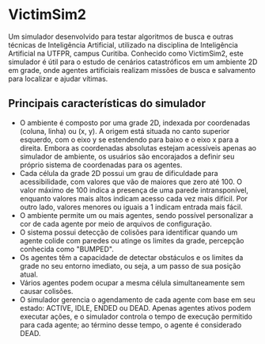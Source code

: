 VictimSim2
==========

Um simulador desenvolvido para testar algoritmos de busca e outras técnicas de Inteligência Artificial, utilizado na disciplina de Inteligência Artificial na UTFPR, campus Curitiba. Conhecido como VictimSim2, este simulador é útil para o estudo de cenários catastróficos em um ambiente 2D em grade, onde agentes artificiais realizam missões de busca e salvamento para localizar e ajudar vítimas.

Principais características do simulador
---------------------------------------

- O ambiente é composto por uma grade 2D, indexada por coordenadas (coluna, linha) ou (x, y). A origem está situada no canto superior esquerdo, com o eixo y se estendendo para baixo e o eixo x para a direita. Embora as coordenadas absolutas estejam acessíveis apenas ao simulador de ambiente, os usuários são encorajados a definir seu próprio sistema de coordenadas para os agentes.
- Cada célula da grade 2D possui um grau de dificuldade para acessibilidade, com valores que vão de maiores que zero até 100. O valor máximo de 100 indica a presença de uma parede intransponível, enquanto valores mais altos indicam acesso cada vez mais difícil. Por outro lado, valores menores ou iguais a 1 indicam entrada mais fácil.
- O ambiente permite um ou mais agentes, sendo possível personalizar a cor de cada agente por meio de arquivos de configuração.
- O sistema possui detecção de colisões para identificar quando um agente colide com paredes ou atinge os limites da grade, percepção conhecida como "BUMPED".
- Os agentes têm a capacidade de detectar obstáculos e os limites da grade no seu entorno imediato, ou seja, a um passo de sua posição atual.
- Vários agentes podem ocupar a mesma célula simultaneamente sem causar colisões.
- O simulador gerencia o agendamento de cada agente com base em seu estado: ACTIVE, IDLE, ENDED ou DEAD. Apenas agentes ativos podem executar ações, e o simulador controla o tempo de execução permitido para cada agente; ao término desse tempo, o agente é considerado DEAD.
